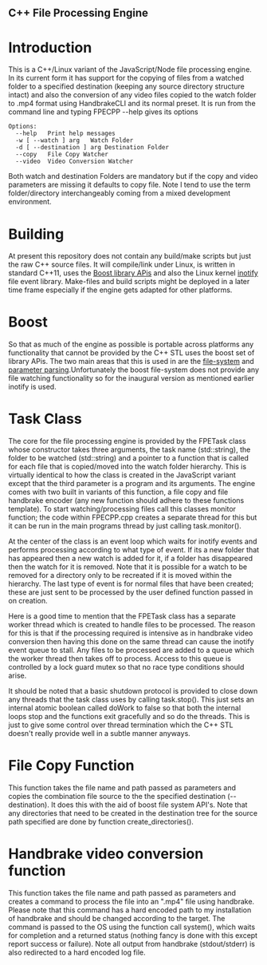 ## C++ File Processing Engine ##

# Introduction #

This is a C++/Linux variant of the JavaScript/Node file processing engine. In its current form it has support for the copying of files from a watched folder to a specified destination (keeping any source directory structure intact) and also the conversion of any video files copied to the watch folder to .mp4 format using HandbrakeCLI and its normal preset. It is run from the command line and typing FPECPP --help gives its options

    Options:
      --help   Print help messages
      -w [ --watch ] arg   Watch Folder
      -d [ --destination ] arg Destination Folder
      --copy   File Copy Watcher
      --video  Video Conversion Watcher

Both watch and destination Folders are mandatory but if the copy and  video parameters are missing it defaults to copy file. Note I tend to use the term folder/directory interchangeably coming from a mixed development environment.

# Building #

At present this repository does not contain any build/make scripts but just the raw C++ source files. It will compile/link under Linux, is written in standard C++11, uses the [Boost library APis](http://www.boost.org/) and also the Linux kernel [inotify](https://en.wikipedia.org/wiki/Inotify) file event library. Make-files and build scripts might be deployed in a later time frame especially if the engine gets adapted for other platforms.

# Boost #

So that as much of the engine as possible is portable across platforms any functionality that cannot be provided by the C++ STL uses the boost set of library APis. The two main areas that this is used in are the [file-system](http://www.boost.org/doc/libs/1_62_0/libs/filesystem/doc/index.htm) and [parameter parsing](http://www.boost.org/doc/libs/1_62_0/libs/parameter/doc/html/index.html).Unfortunately the boost file-system does not provide any file watching functionality so for the inaugural version as mentioned earlier  inotify is used.

# Task Class #

The core for the file processing engine is provided by the FPETask class whose constructor takes three arguments, the task name (std::string), the folder to be watched (std::string) and a pointer to a function that is called for each file that is copied/moved into the watch folder hierarchy. This is virtually identical to how the class is created in the JavaScript variant except that the third parameter is a program and its arguments. The engine comes with two built in variants of this function, a file copy and file handbrake encoder (any new function should adhere to these functions template). To start watching/processing files call this classes monitor function; the code within FPECPP.cpp creates a separate thread for this but it can be run in the main programs thread by just calling task.monitor().

At the center of the class is an event loop which waits for inotify events and performs processing according to what type of event. If its a new folder that has appeared then a new watch is added for it, if a folder has disappeared then the watch for it is removed. Note that it is possible for a watch to be removed for a directory only to be recreated if it is moved within the hierarchy. The last type of event is for normal files that have been created; these are just sent to be processed by the user defined function passed in on creation.

Here is a good time to mention that the FPETask class has a separate worker thread which is created to handle files to be processed. The reason for this is that if the processing required is intensive as in handbrake video conversion then having this done on the same thread can cause the inotify event queue to stall. Any files to be processed are added to a queue which the worker thread then takes off to process. Access to this queue is controlled by a lock guard mutex so that no race type conditions should arise.

It should be noted that a basic shutdown protocol is provided to close down any threads that the task class uses by calling task.stop(). This just sets an internal atomic boolean called doWork to false so that both the internal loops stop and the functions exit gracefully and so do the threads. This is just to give some control over thread termination which the C++ STL doesn't really provide well in a subtle manner anyways.

# File Copy Function #

This function takes the file name and path passed as parameters and copies the combination file source  to  the the specified destination (--destination). It does this with the aid of boost file system API's. Note that any directories that need to be created in the destination tree for the source path specified are done by function create_directories().

# Handbrake video conversion function #

This function takes the file name and path passed as parameters and creates a command to process the file into an ".mp4" file using handbrake. Please note that this command has a hard encoded path to my installation of handbrake and should be changed according to the target. The command is passed to the OS using the function call system(), which waits for completion and a returned status (nothing fancy is done with this except report success or failure). Note all output from handbrake (stdout/stderr) is  also redirected to a hard encoded log file.

